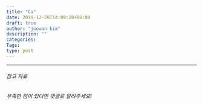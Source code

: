 ```yaml
---
title: "Ca"
date: 2019-12-28T14:09:28+09:00
draft: true
author: "joowan kim"
description: ""
categories: 
Tags: 
type: post
---
```




---
###### 참고 자료

*부족한 점이 있다면 댓글로 알려주세요!*
